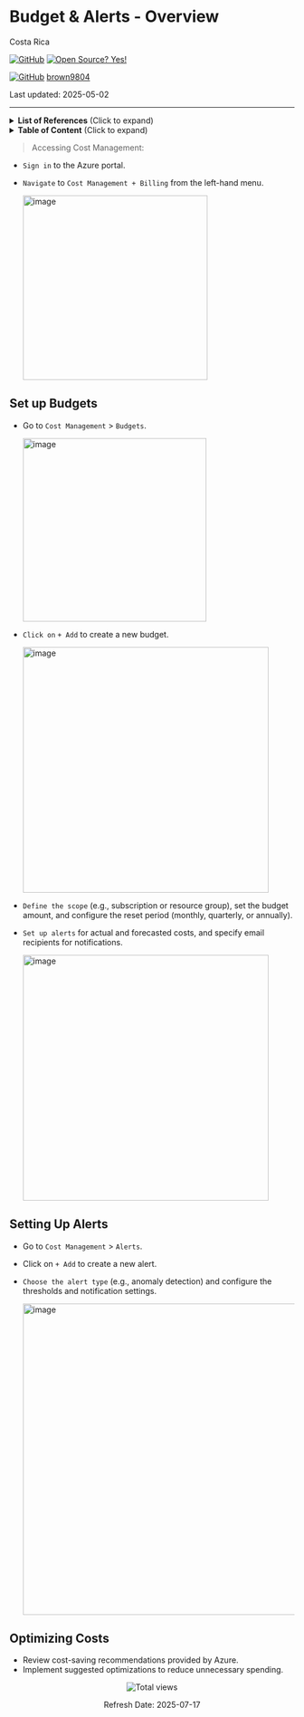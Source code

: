 # Budget \& Alerts - Overview

Costa Rica

[![GitHub](https://badgen.net/badge/icon/github?icon=github&label)](https://github.com) [![Open Source? Yes!](https://badgen.net/badge/Open%20Source%20%3F/Yes%21/blue?icon=github)](https://github.com/Naereen/badges/)

[![GitHub](https://img.shields.io/badge/--181717?logo=github&logoColor=ffffff)](https://github.com/)
[brown9804](https://github.com/brown9804)

Last updated: 2025-05-02

----------

<details>
<summary><b>List of References</b> (Click to expand)</summary>

- [Tutorial: Create and manage budgets](https://learn.microsoft.com/en-us/azure/cost-management-billing/costs/tutorial-acm-create-budgets?tabs=psbudget)
- [Use cost alerts to monitor usage and spending](https://learn.microsoft.com/en-us/azure/cost-management-billing/costs/cost-mgt-alerts-monitor-usage-spending)

</details>

<details>
<summary><b>Table of Content</b> (Click to expand)</summary>

- [Set up Budgets](#set-up-budgets)
- [Setting Up Alerts](#setting-up-alerts)
- [Optimizing Costs](#optimizing-costs)

</details>

> Accessing Cost Management: 

- `Sign in` to the Azure portal.
- `Navigate` to `Cost Management + Billing` from the left-hand menu.

   <img width="326" alt="image" src="https://github.com/user-attachments/assets/39f453f1-31a5-49fb-a2db-031e7a89ba98">

## Set up Budgets

- Go to `Cost Management` > `Budgets`.

   <img width="324" alt="image" src="https://github.com/user-attachments/assets/b7f7eb28-e8a7-4029-ab34-16dbde88fb55">
   
- `Click on` `+ Add` to create a new budget.

   <img width="434" alt="image" src="https://github.com/user-attachments/assets/61e7e1fa-4d2c-423a-84b7-ee82c66b9a19">

- `Define the scope` (e.g., subscription or resource group), set the budget amount, and configure the reset period (monthly, quarterly, or annually).
- `Set up alerts` for actual and forecasted costs, and specify email recipients for notifications.

   <img width="434" alt="image" src="https://github.com/user-attachments/assets/14fb5d90-36fd-498a-8e4d-e5d8bc4f8a9c">

## Setting Up Alerts

- Go to `Cost Management` > `Alerts`.
- Click on `+ Add` to create a new alert.
- `Choose the alert type` (e.g., anomaly detection) and configure the thresholds and notification settings.

   <img width="550" alt="image" src="https://github.com/user-attachments/assets/763e70ab-38fa-43b3-bd15-037ce17d427c">

## Optimizing Costs

- Review cost-saving recommendations provided by Azure.
- Implement suggested optimizations to reduce unnecessary spending.

<!-- START BADGE -->
<div align="center">
  <img src="https://img.shields.io/badge/Total%20views-56-limegreen" alt="Total views">
  <p>Refresh Date: 2025-07-17</p>
</div>
<!-- END BADGE -->
